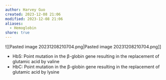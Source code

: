 ```yaml
---
author: Harvey Guo
created: 2023-12-08 21:06
modified: 2023-12-08 21:06
aliases:
  - Hemoglobin
share: true
---
```

![[Pasted image 20231208210704.png|Pasted image 20231208210704.png]]
- HbS: Point mutation in the β-globin gene resulting in the replacement of glutamic acid by valine
- HbC: Point mutation in the β-globin gene resulting in the replacement of glutamic acid by lysine
